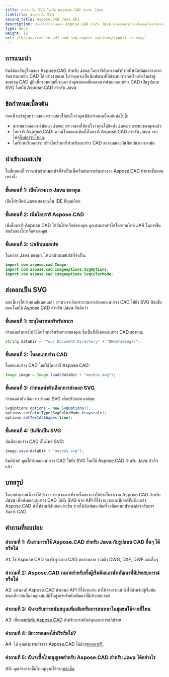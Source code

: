 ```yaml
---
title: ส่งออกเป็น SVG โดยใช้ Aspose.CAD สำหรับ Java
linktitle: ส่งออกเป็น SVG
second_title: Aspose.CAD Java API
description: ปลดล็อกศักยภาพของ Aspose.CAD สำหรับ Java ด้วยคำแนะนำทีละขั้นตอนในการส่งออกแบบร่าง CAD ไปยัง SVG เรียนรู้วิธีนำเข้าเนมสเปซ กำหนดค่าตัวเลือก และผสานรวม Aspose.CAD เข้ากับโปรเจ็กต์ Java ของคุณได้อย่างราบรื่น
type: docs
weight: 12
url: /th/java/cad-to-pdf-and-svg-export-options/export-to-svg/
---
```

## การแนะนำ

ยินดีต้อนรับสู่โลกของ Aspose.CAD สำหรับ Java ไลบรารีอันทรงพลังที่ช่วยให้นักพัฒนาสามารถจัดการแบบร่าง CAD ได้อย่างง่ายดาย ไม่ว่าคุณจะเป็นนักพัฒนาที่มีประสบการณ์หรือเพิ่งเริ่มเข้าสู่ขอบเขต CAD คู่มือที่ครอบคลุมนี้จะแนะนำคุณตลอดขั้นตอนการส่งออกแบบร่าง CAD เป็นรูปแบบ SVG โดยใช้ Aspose.CAD สำหรับ Java

## ข้อกำหนดเบื้องต้น

ก่อนที่จะเข้าสู่บทช่วยสอน ตรวจสอบให้แน่ใจว่าคุณมีข้อกำหนดเบื้องต้นต่อไปนี้:

- สภาพแวดล้อมการพัฒนา Java: ตรวจสอบให้แน่ใจว่าคุณได้ติดตั้ง Java บนระบบของคุณแล้ว
-  ไลบรารี Aspose.CAD: ดาวน์โหลดและติดตั้งไลบรารี Aspose.CAD สำหรับ Java จากไฟล์[ลิ้งค์ดาวน์โหลด](https://releases.aspose.com/cad/java/).
- ไดเร็กทอรีเอกสาร: สร้างไดเร็กทอรีสำหรับแบบร่าง CAD ของคุณและบันทึกเส้นทางของมัน

## นำเข้าเนมสเปซ

ในขั้นตอนนี้ เราจะนำเข้าเนมสเปซที่จำเป็นเพื่อเริ่มต้นการเดินทางของ Aspose.CAD ทำตามขั้นตอนเหล่านี้:

### ขั้นตอนที่ 1: เปิดโครงการ Java ของคุณ
เปิดโปรเจ็กต์ Java ของคุณใน IDE ที่คุณเลือก

### ขั้นตอนที่ 2: เพิ่มไลบรารี Aspose.CAD
เพิ่มไลบรารี Aspose.CAD ให้กับโปรเจ็กต์ของคุณ คุณสามารถทำได้โดยรวมไฟล์ JAR ในการขึ้นต่อกันของโปรเจ็กต์ของคุณ

### ขั้นตอนที่ 3: นำเข้าเนมสเปซ
ในคลาส Java ของคุณ ให้นำเข้าเนมสเปซที่จำเป็น:

```java
import com.aspose.cad.Image;
import com.aspose.cad.imageoptions.SvgOptions;
import com.aspose.cad.imageoptions.SvgColorMode;
```

## ส่งออกเป็น SVG

ตอนนี้เราได้กำหนดขั้นตอนแล้ว เรามาเจาะลึกกระบวนการส่งออกแบบร่าง CAD ไปยัง SVG ทีละขั้นตอนโดยใช้ Aspose.CAD สำหรับ Java กันดีกว่า

### ขั้นตอนที่ 1: ระบุไดเรกทอรีทรัพยากร

กำหนดเส้นทางไปยังไดเร็กทอรีทรัพยากรของคุณ ซึ่งเป็นที่ตั้งของแบบร่าง CAD ของคุณ:

```java
String dataDir = "Your Document Directory" + "DWGDrawings/";
```

### ขั้นตอนที่ 2: โหลดแบบร่าง CAD

โหลดแบบร่าง CAD โดยใช้ไลบรารี Aspose.CAD:

```java
Image image = Image.load(dataDir + "meshes.dwg");
```

### ขั้นตอนที่ 3: กำหนดค่าตัวเลือกการส่งออก SVG

กำหนดค่าตัวเลือกการส่งออก SVG เพื่อปรับแต่งเอาต์พุต:

```java
SvgOptions options = new SvgOptions();
options.setColorType(SvgColorMode.Grayscale);
options.setTextAsShapes(true);
```

### ขั้นตอนที่ 4: บันทึกเป็น SVG

บันทึกแบบร่าง CAD เป็นไฟล์ SVG:

```java
image.save(dataDir + "meshes.svg");
```

ยินดีด้วย! คุณได้ส่งออกแบบร่าง CAD ไปยัง SVG โดยใช้ Aspose.CAD สำหรับ Java สำเร็จแล้ว

## บทสรุป

ในบทช่วยสอนนี้ เราได้สำรวจกระบวนการที่ราบรื่นของการใช้ประโยชน์จาก Aspose.CAD สำหรับ Java เพื่อส่งออกแบบร่าง CAD ไปยัง SVG ด้วย API ที่ใช้งานง่ายและฟีเจอร์ที่แข็งแกร่ง Aspose.CAD ทำให้งานที่ซับซ้อนง่ายขึ้น ช่วยให้นักพัฒนามีเครื่องมืออเนกประสงค์สำหรับการจัดการ CAD

## คำถามที่พบบ่อย

### คำถามที่ 1: ฉันสามารถใช้ Aspose.CAD สำหรับ Java กับรูปแบบ CAD อื่นๆ ได้หรือไม่

A1: ใช่ Aspose.CAD รองรับรูปแบบ CAD หลากหลาย รวมถึง DWG, DXF, DWF และอื่นๆ

### คำถามที่ 2: Aspose.CAD เหมาะสำหรับทั้งผู้เริ่มต้นและนักพัฒนาที่มีประสบการณ์หรือไม่

A2: แน่นอน! Aspose.CAD นำเสนอ API ที่ใช้งานง่าย ทำให้สามารถเข้าถึงได้สำหรับผู้เริ่มต้น ขณะเดียวกันก็มอบคุณสมบัติขั้นสูงสำหรับนักพัฒนาที่มีประสบการณ์

### คำถามที่ 3: ฉันจะรับการสนับสนุนเพิ่มเติมหรือการสนทนาในชุมชนได้จากที่ไหน

 A3: เยี่ยมชม[ฟอรั่ม Aspose.CAD](https://forum.aspose.com/c/cad/19) สำหรับการสนับสนุนและการอภิปราย

### คำถามที่ 4: มีการทดลองใช้ฟรีหรือไม่?

 A4: ได้ คุณสามารถสำรวจ Aspose.CAD ได้ด้วย[ทดลองฟรี](https://releases.aspose.com/).

### คำถามที่ 5: ฉันจะซื้อใบอนุญาตสำหรับ Aspose.CAD สำหรับ Java ได้อย่างไร

 A5: คุณสามารถซื้อใบอนุญาตได้จาก[หน้าซื้อ](https://purchase.aspose.com/buy).